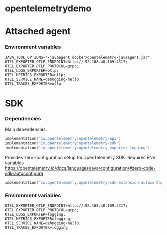 # opentelemetrydemo


# Attached agent
### Environment variables
```
JAVA_TOOL_OPTIONS="-javaagent:docker/opentelemetry-javaagent.jar";
OTEL_EXPORTER_OTLP_ENDPOINT=http://192.168.40.109:4317;
OTEL_EXPORTER_OTLP_PROTOCOL=grpc;
OTEL_LOGS_EXPORTER=otlp;
OTEL_METRICS_EXPORTER=otlp;
OTEL_SERVICE_NAME=debugging-hello;
OTEL_TRACES_EXPORTER=otlp
```

# SDK

### Dependencies
Main dependencies:
```kotlin
implementation("io.opentelemetry:opentelemetry-api")
implementation("io.opentelemetry:opentelemetry-sdk")
implementation("io.opentelemetry:opentelemetry-exporter-logging")
```
Provides zero-configuration setup for OpenTelemetry SDK. Requires ENV variables \
https://opentelemetry.io/docs/languages/java/configuration/#zero-code-sdk-autoconfigure
```kotlin
implementation("io.opentelemetry:opentelemetry-sdk-extension-autoconfigure:1.47.0")
```

### Environment variables
```
OTEL_EXPORTER_OTLP_ENDPOINT=http://192.168.40.109:4317;
OTEL_EXPORTER_OTLP_PROTOCOL=grpc;
OTEL_LOGS_EXPORTER=logging;
OTEL_METRICS_EXPORTER=logging;
OTEL_SERVICE_NAME=debugging-hello;
OTEL_TRACES_EXPORTER=logging
```